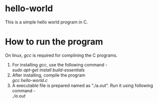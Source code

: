 hello-world
===========

This is a simple hello world program in C.  

How to run the program
======================

On linux, *gcc* is required for complining the C programs.  
1. For installing *gcc*, use the following command -   
*sudo apt-get install build-essentials*  
2. After installing, compile the program  
*gcc hello-world.c*  
3. A executable file is prepared named as "./a.out". Run it using following command -   
*./a.out*
